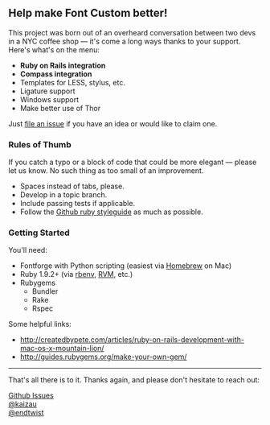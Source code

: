 ## Help make Font Custom better!

This project was born out of an overheard conversation between two devs in a
NYC coffee shop — it's come a long ways thanks to your support. Here's what's
on the menu:

* **Ruby on Rails integration**
* **Compass integration**
* Templates for LESS, stylus, etc.
* Ligature support
* Windows support
* Make better use of Thor

Just [file an issue](https://github.com/FontCustom/fontcustom/issues) if you
have an idea or would like to claim one.

### Rules of Thumb

If you catch a typo or a block of code that could be more elegant — please let
us know. No such thing as too small of an improvement.

* Spaces instead of tabs, please.
* Develop in a topic branch.
* Include passing tests if applicable.
* Follow the [Github ruby styleguide](https://github.com/styleguide/ruby) as
  much as possible.

### Getting Started

You'll need:

* Fontforge with Python scripting (easiest via [Homebrew](http://brew.sh/) on Mac)
* Ruby 1.9.2+ (via [rbenv](https://github.com/sstephenson/rbenv), [RVM](https://rvm.io/), etc.)
* Rubygems
  * Bundler
  * Rake
  * Rspec

Some helpful links:

* http://createdbypete.com/articles/ruby-on-rails-development-with-mac-os-x-mountain-lion/
* http://guides.rubygems.org/make-your-own-gem/

---

That's all there is to it. Thanks again, and please don't hesitate to reach out:

[Github Issues](https://github.com/FontCustom/fontcustom/issues)<br>
[@kaizau](https://twitter.com/kaizau)<br>
[@endtwist](https://twitter.com/endtwist)
